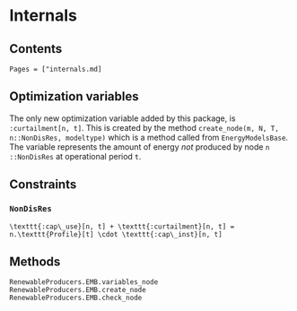 # Internals

## Contents
```@contents
Pages = ["internals.md]
```


## Optimization variables

The only new optimization variable added by this package, is `:curtailment[n, t]`. This is created by the method `create_node(m, N, T, n::NonDisRes, modeltype)` which is a method called from `EnergyModelsBase`. The variable represents the amount of energy *not* produced by node ``n`` `::NonDisRes` at operational period ``t``. 


## Constraints

### `NonDisRes`

``\texttt{:cap\_use}[n, t] + \texttt{:curtailment}[n, t] = n.\texttt{Profile}[t] \cdot \texttt{:cap\_inst}[n, t] ``


## Methods

```@docs
RenewableProducers.EMB.variables_node
RenewableProducers.EMB.create_node
RenewableProducers.EMB.check_node
```